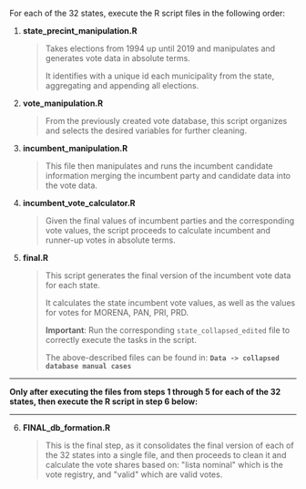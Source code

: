 


For each of the 32 states, execute the R script files in the following order:

1. **state_precint_manipulation.R**
   > Takes elections from 1994 up until 2019 and manipulates and generates vote data in absolute terms.
   >
   > It identifies with a unique id each municipality from the state, aggregating and appending all elections.

2. **vote_manipulation.R**
   > From the previously created vote database, this script organizes and selects the desired variables for further cleaning.

3. **incumbent_manipulation.R**
   > This file then manipulates and runs the incumbent candidate information merging the incumbent party and candidate data into the vote data.

4. **incumbent_vote_calculator.R**
   > Given the final values of incumbent parties and the corresponding vote values, the script proceeds to calculate incumbent and runner-up votes in absolute terms.

5. **final.R**
   > This script generates the final version of the incumbent vote data for each state.
   >
   > It calculates the state incumbent vote values, as well as the values for votes for MORENA, PAN, PRI, PRD.
   >
   > **Important**: Run the corresponding `state_collapsed_edited` file to correctly execute the tasks in the script.
   >
   > The above-described files can be found in: **`Data -> collapsed database manual cases`**
   > 
**                                                                                                                       **
   **Only after executing the files from steps 1 through 5 for each of the 32 states, then execute the R script in step 6 below:**
**                                                                                                                       **
     
6. **FINAL_db_formation.R**
    > This is the final step, as it consolidates the final version of each of the 32 states into a single file, and then proceeds to clean it and calculate the vote shares based on: "lista nominal" which is the vote registry, and "valid" which are valid votes. 
